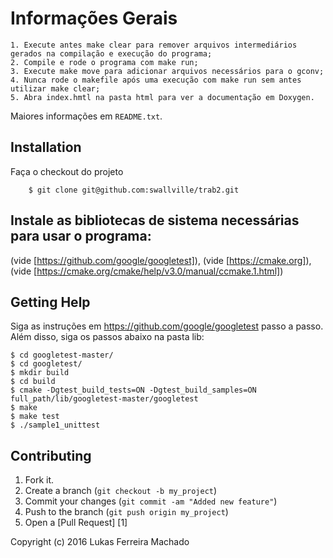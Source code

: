Informações Gerais
==========================
	1. Execute antes make clear para remover arquivos intermediários gerados na compilação e execução do programa;
	2. Compile e rode o programa com make run;
	3. Execute make move para adicionar arquivos necessários para o gconv;
	4. Nunca rode o makefile após uma execução com make run sem antes utilizar make clear; 
	5. Abra index.hmtl na pasta html para ver a documentação em Doxygen.
	
Maiores informações em ``README.txt``.

Installation
---------------
Faça o checkout do projeto
 
        $ git clone git@github.com:swallville/trab2.git

Instale as bibliotecas de sistema necessárias para usar o programa:
--------------------------------------------------------------------
(vide [https://github.com/google/googletest]), (vide [https://cmake.org]), (vide [https://cmake.org/cmake/help/v3.0/manual/ccmake.1.html])

Getting Help
-----------------

Siga as instruções em https://github.com/google/googletest passo a passo. Além disso, siga os passos abaixo na pasta lib:
  ```
$ cd googletest-master/
$ cd googletest/
$ mkdir build
$ cd build
$ cmake -Dgtest_build_tests=ON -Dgtest_build_samples=ON full_path/lib/googletest-master/googletest
$ make
$ make test
$ ./sample1_unittest
  ```
Contributing
-----------------
1. Fork it.
2. Create a branch (`git checkout -b my_project`)
3. Commit your changes (`git commit -am "Added new feature"`)
4. Push to the branch (`git push origin my_project`)
5. Open a [Pull Request] [1]

Copyright (c) 2016 Lukas Ferreira Machado
